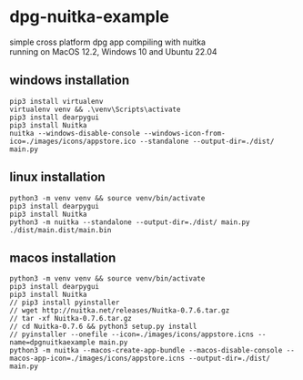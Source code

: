 
# dpg-nuitka-example <br>

simple cross platform dpg app compiling with nuitka <br>
running on MacOS 12.2, Windows 10 and Ubuntu 22.04<br>

## windows installation <br>

```
pip3 install virtualenv
virtualenv venv && .\venv\Scripts\activate
pip3 install dearpygui
pip3 install Nuitka
nuitka --windows-disable-console --windows-icon-from-ico=./images/icons/appstore.ico --standalone --output-dir=./dist/ main.py
```

## linux installation <br>

```
python3 -m venv venv && source venv/bin/activate
pip3 install dearpygui
pip3 install Nuitka
python3 -m nuitka --standalone --output-dir=./dist/ main.py
./dist/main.dist/main.bin
```

## macos installation <br>

```
python3 -m venv venv && source venv/bin/activate
pip3 install dearpygui
pip3 install Nuitka
// pip3 install pyinstaller
// wget http://nuitka.net/releases/Nuitka-0.7.6.tar.gz
// tar -xf Nuitka-0.7.6.tar.gz
// cd Nuitka-0.7.6 && python3 setup.py install
// pyinstaller --onefile --icon=./images/icons/appstore.icns --name=dpgnuitkaexample main.py
python3 -m nuitka --macos-create-app-bundle --macos-disable-console --macos-app-icon=./images/icons/appstore.icns --output-dir=./dist/ main.py
```